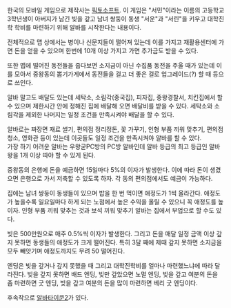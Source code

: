 한국의 모바일 게임으로 제작사는
[픽토소프트](%ED%94%BD%ED%86%A0%EC%86%8C%ED%94%84%ED%8A%B8.md). 이 게임은 "서민"이라는
이름의 고등학교 3학년생이 아버지가 남긴 빚을 갚고 남녀 쌍둥이 동생 "서운"과 "서린"을 키우고 대학진학 학비를 마련하기 위해 알바를
시작한다는 내용이다.

전체적으로 맵 상에서는 병이나 신문지들이 떨어져 있는데 이를 가지고 재활용센터에 가면 돈을 얻을 수 있으며 한번에 10개 이상 가지고 가면
추가금도 받을 수 있다.

또한 맵에 떨어진 동전들을 줍다보면 소지금이 아닌 수집품 동전을 주울 때가 있는데 이를 모아서 중왕동의 뽑기가게에서 동전들을 걸고 더 좋은
걸로 업그레이드(?) 할 때 등으로 쓰인다.

알바 말고도 배달도 있는데 세탁소, 소림각(중국집), 피자집, 중왕경찰서, 치킨집에서 할 수 있으며 제한시간 안에 정해진 집에 배달해 오면
배달비를 받을 수 있다. 세탁소와 소림각을 제외한 나머지는 일정 조건을 만족시켜야 배달을 할 수 있다.

알바로는 짜장면 재료 썰기, 편의점 정리정돈, 꽃 가꾸기, 인형 부품 끼워 맞추기, 편의점 청소, 영화관 등이 있는데 이곳들도 일정 조건을
만족시켜야 알바를 할 수 있다.  
가장 하기 어려운 알바는 우왕굳PC방의 PC방 알바인데 알바 등급의 최고 등급인 알바왕을 1개 이상 따야 할 수 있게 된다.

중왕동의 은행에 돈을 예금하면 15일마다 5%의 이자가 발생한다. 이에 따라 돈이 생겼으면 은행으로 가서 저축할 수 있도록 하자. 각 동의
편의점에서도 예금이 가능하다.

집에는 남녀 쌍둥이 동생들이 있으며 밥을 한 번 먹이면 애정도가 1씩 올라간다. 애정도가 높을수록 일요일마다 하게 되는 노점에서 높은 수익을
올릴 수 있으니 꼭 애정도를 높이자. 인형 부품 끼워 맞추는 것과 보석 끼워 맞추기 알바는 집에서 부업으로 할 수도 있다.

빚은 500만원으로 매주 0.5%씩 이자가 발생한다. 그리고 돈을 매달 일정 금액 이상 갚지 못하면 동생들의 애정도가 크게 떨어진다. 특히
3달 째에 제때 갚지 못하면 소지금을 모두 빼앗기며 애정도까지도 무려 50 떨어진다.

엔딩은 빚을 갚거나 갚지 못했을 때 그리고 대학진학비를 얼마나 마련했느냐에 따라 달라진다. 빚을 갚지 못하면 배드 엔딩, 빚만 갚았으면 노멀
엔딩, 빚을 갚고 여분의 돈을 좀 마련하면 굿 엔딩, 빚을 갚고 여분의 돈을 많이 마련하면 베리 굿 엔딩이다.

후속작으로 [알바타이쿤2](%EC%95%8C%EB%B0%94%ED%83%80%EC%9D%B4%EC%BF%A42.md)가 있다.

